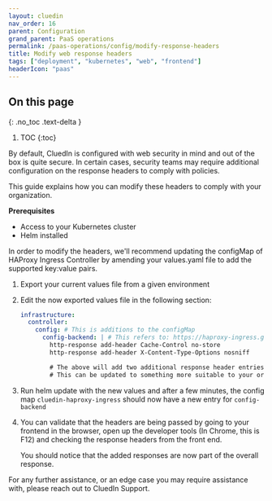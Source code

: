 ```yaml
---
layout: cluedin
nav_order: 16
parent: Configuration
grand_parent: PaaS operations
permalink: /paas-operations/config/modify-response-headers
title: Modify web response headers
tags: ["deployment", "kubernetes", "web", "frontend"]
headerIcon: "paas"
---
```

## On this page
{: .no_toc .text-delta }
1. TOC
{:toc}

By default, CluedIn is configured with web security in mind and out of the box is quite secure. In certain cases, security teams may require additional configuration on the response headers to comply with policies.

This guide explains how you can modify these headers to comply with your organization.

**Prerequisites**
- Access to your Kubernetes cluster
- Helm installed

In order to modify the headers, we'll recommend updating the configMap of HAProxy Ingress Controller by amending your values.yaml file to add the supported key:value pairs.

1. Export your current values file from a given environment
1. Edit the now exported values file in the following section:

   ```yaml
   infrastructure:
     controller:
       config: # This is additions to the configMap
         config-backend: | # This refers to: https://haproxy-ingress.github.io/docs/configuration/keys/#configuration-snippet
           http-response add-header Cache-Control no-store
           http-response add-header X-Content-Type-Options nosniff

           # The above will add two additional response header entries for Cache-Control and X-Content-Type.
           # This can be updated to something more suitable to your organization.
   ```

1. Run helm update with the new values and after a few minutes, the config map `cluedin-haproxy-ingress` should now have a new entry for `config-backend`
1. You can validate that the headers are being passed by going to your frontend in the browser, open up the developer tools (In Chrome, this is F12) and checking the response headers from the front end.

   You should notice that the added responses are now part of the overall response.

For any further assistance, or an edge case you may require assistance with, please reach out to CluedIn Support.